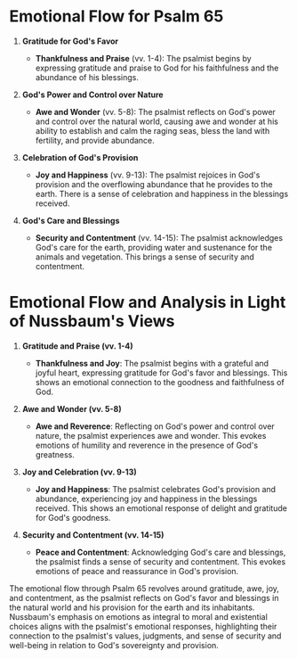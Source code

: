 # Emotional Flow for Psalm 65

1. **Gratitude for God's Favor**
   - **Thankfulness and Praise** (vv. 1-4): The psalmist begins by expressing gratitude and praise to God for his faithfulness and the abundance of his blessings.

2. **God's Power and Control over Nature**
   - **Awe and Wonder** (vv. 5-8): The psalmist reflects on God's power and control over the natural world, causing awe and wonder at his ability to establish and calm the raging seas, bless the land with fertility, and provide abundance.

3. **Celebration of God's Provision**
   - **Joy and Happiness** (vv. 9-13): The psalmist rejoices in God's provision and the overflowing abundance that he provides to the earth. There is a sense of celebration and happiness in the blessings received.

4. **God's Care and Blessings**
   - **Security and Contentment** (vv. 14-15): The psalmist acknowledges God's care for the earth, providing water and sustenance for the animals and vegetation. This brings a sense of security and contentment.

# Emotional Flow and Analysis in Light of Nussbaum's Views

1. **Gratitude and Praise (vv. 1-4)**
   - **Thankfulness and Joy**: The psalmist begins with a grateful and joyful heart, expressing gratitude for God's favor and blessings. This shows an emotional connection to the goodness and faithfulness of God.

2. **Awe and Wonder (vv. 5-8)**
   - **Awe and Reverence**: Reflecting on God's power and control over nature, the psalmist experiences awe and wonder. This evokes emotions of humility and reverence in the presence of God's greatness.

3. **Joy and Celebration (vv. 9-13)**
   - **Joy and Happiness**: The psalmist celebrates God's provision and abundance, experiencing joy and happiness in the blessings received. This shows an emotional response of delight and gratitude for God's goodness.

4. **Security and Contentment (vv. 14-15)**
   - **Peace and Contentment**: Acknowledging God's care and blessings, the psalmist finds a sense of security and contentment. This evokes emotions of peace and reassurance in God's provision.

The emotional flow through Psalm 65 revolves around gratitude, awe, joy, and contentment, as the psalmist reflects on God's favor and blessings in the natural world and his provision for the earth and its inhabitants. Nussbaum's emphasis on emotions as integral to moral and existential choices aligns with the psalmist's emotional responses, highlighting their connection to the psalmist's values, judgments, and sense of security and well-being in relation to God's sovereignty and provision.